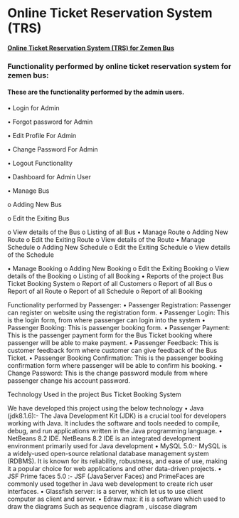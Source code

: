 # Online Ticket Reservation System (TRS)
__[Online Ticket Reservation System (TRS) for Zemen Bus](https://github.com/DemisD/online-ticket-reservation-system)__


### Functionality performed by online ticket reservation system for zemen bus:

#### These are the functionality performed by the admin users.

•	Login for Admin

•	Forgot password for Admin

•	Edit Profile For Admin

•	Change Password For Admin

•	Logout Functionality

•	Dashboard for Admin User

•	Manage Bus

o	Adding New Bus

o	Edit the Exiting Bus

o	View details of the Bus
o	 Listing of all Bus
•	Manage Route
o	Adding New Route
o	Edit the Exiting Route
o	View details of the Route
•	Manage Schedule
o	Adding New Schedule
o	Edit the Exiting Schedule
o	View details of the Schedule

•	Manage Booking
o	Adding New Booking
o	Edit the Exiting Booking
o	View details of the Booking
o	Listing of all Booking
•	Reports of the project Bus Ticket Booking System
o	Report of all Customers
o	Report of all Bus
o	Report of all Route
o	Report of all Schedule
o	Report of all Booking

Functionality performed by Passenger:
•	Passenger Registration: Passenger can register on website using the registration form.
•	Passenger Login: This is the login form, from where passenger can login into the system
•	Passenger Booking: This is passenger booking form.
•	Passenger Payment: This is the passenger payment form for the Bus Ticket booking where passenger will be able to make payment.
•	Passenger Feedback: This is customer feedback form where customer can give feedback of the Bus Ticket.
•	Passenger Booking Confirmation: This is the passenger booking confirmation form where passenger will be able to confirm his booking. 
•	Change Password: This is the change password module from where passenger change his account password.

Technology Used in the project Bus Ticket Booking System

  We have developed this project using the below technology
•   Java (jdk8.1.6):- The Java Development Kit (JDK) is a crucial tool for developers working with Java. It includes the software and tools needed to compile, debug, and run applications written in the Java programming language.
•	NetBeans 8.2 IDE. NetBeans 8.2 IDE is an integrated development environment primarily used for Java development
•	MySQL 5.0:- MySQL is a widely-used open-source relational database management system (RDBMS). It is known for its reliability, robustness, and ease of use, making it a popular choice for web applications and other data-driven projects.
•	JSF Prime faces 5.0 :-  JSF (JavaServer Faces) and PrimeFaces are commonly used together in Java web development to create rich user interfaces.
•	Glassfish server: is a server, which let us to use client computer as client and server. 
•	Edraw max:  it is a software which used to draw the diagrams Such as sequence diagram , uiscase diagram




